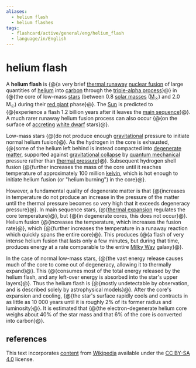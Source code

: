 ```yaml
---
aliases:
  - helium flash
  - helium flashes
tags:
  - flashcard/active/general/eng/helium_flash
  - language/in/English
---
```


# helium flash

A __helium flash__ is {@{a very brief [thermal runaway](thermal%20runaway.md) [nuclear fusion](nuclear%20fusion.md) of large quantities of [helium](helium.md) into [carbon](carbon.md) through the [triple-alpha process](triple-alpha%20process.md)}@} in {@{the core of low-mass [stars](star.md) (between 0.8 [solar masses](solar%20mass.md) ([M<sub>☉</sub>](solar%20mass.md)) and 2.0 M<sub>☉</sub>) during their [red giant](red%20giant.md) phase}@}. The [Sun](Sun.md) is predicted to {@{experience a flash 1.2 billion years after it leaves the [main sequence](main%20sequence.md)}@}. A much rarer runaway helium fusion process can also occur {@{on the surface of [accreting](accretion%20(astrophysics).md) [white dwarf](white%20dwarf.md) stars}@}. <!--SR:!2025-04-13,187,314!2025-01-25,109,230!2025-05-17,214,310!2026-07-04,526,310-->

Low-mass stars {@{do not produce enough [gravitational](gravity.md) pressure to initiate normal helium fusion}@}. As the hydrogen in the core is exhausted, {@{some of the helium left behind is instead compacted into [degenerate matter](degenerate%20matter.md), supported against [gravitational collapse](gravitational%20collapse.md) by [quantum mechanical](quantum%20mechanics.md) pressure rather than [thermal pressure](ideal%20gas%20law.md)}@}. Subsequent hydrogen shell fusion {@{further increases the mass of the core until it reaches temperature of approximately 100 million [kelvin](Kelvin.md), which is hot enough to initiate helium fusion (or "helium burning") in the core}@}. <!--SR:!2025-03-08,162,314!2025-07-18,213,254!2025-07-06,221,254-->

However, a fundamental quality of degenerate matter is that {@{increases in temperature do not produce an increase in the pressure of the matter until the thermal pressure becomes so very high that it exceeds degeneracy pressure}@}. In main sequence stars, {@{[thermal expansion](hydrostatic%20equilibrium.md) regulates the core temperature}@}, but {@{in degenerate cores, this does not occur}@}. Helium fusion {@{increases the temperature, which increases the fusion rate}@}, which {@{further increases the temperature in a runaway reaction which quickly spans the entire core}@}. This produces {@{a flash of very intense helium fusion that lasts only a few minutes, but during that time, produces energy at a rate comparable to the entire [Milky Way](Milky%20Way.md) galaxy}@}. <!--SR:!2025-08-19,298,334!2025-05-05,209,330!2025-06-26,254,330!2025-03-22,172,310!2025-03-29,179,314!2025-10-28,337,310-->

In the case of normal low-mass stars, {@{the vast energy release causes much of the core to come out of degeneracy, allowing it to thermally expand}@}. This {@{consumes most of the total energy released by the helium flash, and any left-over energy is absorbed into the star's upper layers}@}. Thus the helium flash is {@{mostly undetectable by observation, and is described solely by astrophysical models}@}. After the core's expansion and cooling, {@{the star's surface rapidly cools and contracts in as little as 10&nbsp;000 years until it is roughly 2% of its former radius and luminosity}@}. It is estimated that {@{the electron-degenerate helium core weighs about 40% of the star mass and that 6% of the core is converted into carbon}@}. <!--SR:!2025-08-14,296,334!2025-04-01,155,270!2025-04-04,183,314!2025-08-19,232,254!2025-04-02,169,270-->

## references

This text incorporates [content](https://en.wikipedia.org/wiki/helium_flash) from [Wikipedia](Wikipedia.md) available under the [CC BY-SA 4.0](https://creativecommons.org/licenses/by-sa/4.0/) license.
